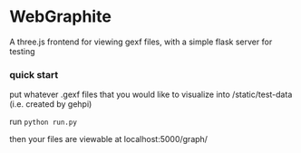 # WebGraphite
A three.js frontend for viewing gexf files, with a simple flask server for testing 

### quick start
put whatever .gexf files that you would like to visualize into /static/test-data (i.e. created by gehpi)

run 
`python run.py`

then your files are viewable at localhost:5000/graph/<filename>

